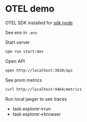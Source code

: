 # OTEL demo

OTEL SDK installed for [sdk node](https://www.npmjs.com/package/@opentelemetry/sdk-node)

See env in `.env`

Start server

```bash
npm run start:dev
```

Open API

```bash
open http://localhost:3010/api
```

See prom metrics

```bash
curl http://localhost:9464/metrics
```

Run local jaeger to see traces

- task explorer->run
- task explorer->browser
